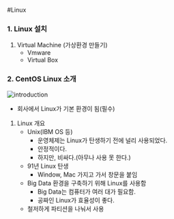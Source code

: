 #Linux

### 1. Linux 설치
1. Virtual Machine (가상환경 만들기)
    - Vmware
    - Virtual Box 
### 2. CentOS  Linux 소개
![introduction](introduction_linux.PNG)
- 회사에서 Linux가 기본 환경이 됨(필수)
1. Linux 개요
    - Unix(IBM OS 등)
        - 운영체제는 Linux가 탄생하기 전에 널리 사용되었다. 
        - 안정적이다.
        - 하지만, 비싸다.(아무나 사용 못 한다.)
    - 91년 Linux 탄생
        - Window, Mac 가지고 가서 창문을 붙임
    - Big Data 환경을 구축하기 위해 Linux를 사용함
        - Big Data는 컴퓨터가 여러 대가 필요함.
        - 공짜인 Linux가 효율성이 좋다.
    - 철저하게 파티션을 나눠서 사용